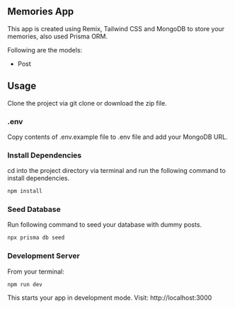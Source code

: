 ## Memories App

This app is created using Remix, Tailwind CSS and MongoDB to store your memories, also used Prisma ORM.

Following are the models:

-   Post

## Usage

Clone the project via git clone or download the zip file.

### .env

Copy contents of .env.example file to .env file and add your MongoDB URL.

### Install Dependencies

cd into the project directory via terminal and run the following command to install dependencies.

```sh
npm install
```

### Seed Database

Run following command to seed your database with dummy posts.

```sh
npx prisma db seed
```

### Development Server

From your terminal:

```sh
npm run dev
```

This starts your app in development mode. Visit: http://localhost:3000
